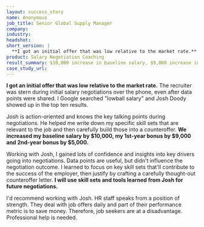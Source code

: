 ```yaml
---
layout: success_story
name: Anonymous
job_title: Senior Global Supply Manager
company:
industry:
headshot:
short_version: |
  **I got an initial offer that was low relative to the market rate.** The recruiter was stern during initial salary negotiations over the phone. Working with Josh, I gained lots of confidence and insights into key drivers going into negotiations. He helped me write down my specific skill sets that are relevant to the job and then carefully build those into a counteroffer. **We increased my baseline salary by $10,000, my 1st-year bonus by $9,000 and 2nd-year bonus by $5,000.**
product: Salary Negotiation Coaching
result_summary: $10,000 increase in baseline salary, $9,000 increase in 1st-year bonus, $5,000 increase in 2nd-year bonus
case_study_url:
---
```


**I got an initial offer that was low relative to the market rate.** The recruiter was stern during initial salary negotiations over the phone, even after data points were shared. I Google searched "lowball salary" and Josh Doody showed up in the top ten results.

Josh is action-oriented and knows the key talking points during negotiations. He helped me write down my specific skill sets that are relevant to the job and then carefully build those into a counteroffer. **We increased my baseline salary by $10,000, my 1st-year bonus by $9,000 and 2nd-year bonus by $5,000.** 

Working with Josh, I gained lots of confidence and insights into key drivers going into negotiations. Data points are useful, but didn't influence the negotiation outcome. I learned to focus on key skill sets that'll contribute to the success of the employer, then justify by crafting a carefully thought-out counteroffer letter. **I will use skill sets and tools learned from Josh for future negotiations.**

I'd recommend working with Josh. HR staff speaks from a position of strength. They deal with job offers daily and part of their performance metric is to save money. Therefore, job seekers are at a disadvantage. Professional help is needed.